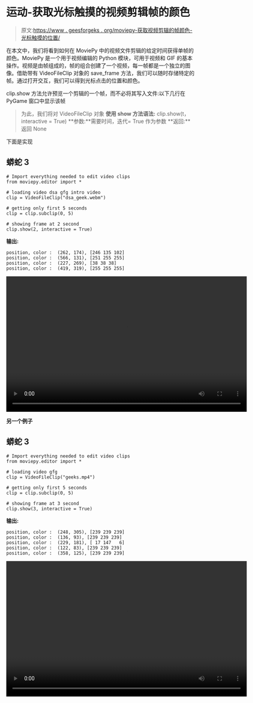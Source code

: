 # 运动-获取光标触摸的视频剪辑帧的颜色

> 原文:[https://www . geesforgeks . org/moviepy-获取视频剪辑的帧颜色-光标触摸的位置/](https://www.geeksforgeeks.org/moviepy-getting-color-of-a-frame-of-video-clip-where-cursor-touch/)

在本文中，我们将看到如何在 MoviePy 中的视频文件剪辑的给定时间获得单帧的颜色。MoviePy 是一个用于视频编辑的 Python 模块，可用于视频和 GIF 的基本操作。视频是由帧组成的，帧的组合创建了一个视频，每一帧都是一个独立的图像。借助带有 VideoFileClip 对象的 save_frame 方法，我们可以随时存储特定的帧。通过打开交互，我们可以得到光标点击的位置和颜色。

clip.show 方法允许预览一个剪辑的一个帧，而不必将其写入文件:以下几行在 PyGame 窗口中显示该帧

> 为此，我们将对 VideoFileClip 对象
> **使用 show 方法语法:** clip.show(t，interactive = True)
> **参数:**需要时间，迭代= True 作为参数
> **返回:**返回 None

下面是实现

## 蟒蛇 3

```
# Import everything needed to edit video clips
from moviepy.editor import *

# loading video dsa gfg intro video
clip = VideoFileClip("dsa_geek.webm")

# getting only first 5 seconds
clip = clip.subclip(0, 5)

# showing frame at 2 second
clip.show(2, interactive = True)
```

**输出:**

```
position, color :  (262, 174), [246 135 102]
position, color :  (566, 131), [251 255 255]
position, color :  (227, 269), [38 38 38]
position, color :  (419, 319), [255 255 255] 
```

<video class="wp-video-shortcode" id="video-462406-1" width="640" height="360" preload="metadata" controls=""><source type="video/mp4" src="https://media.geeksforgeeks.org/wp-content/uploads/20200730184659/MoviePy-2020-07-30-18-46-11.mp4?_=1">[https://media.geeksforgeeks.org/wp-content/uploads/20200730184659/MoviePy-2020-07-30-18-46-11.mp4](https://media.geeksforgeeks.org/wp-content/uploads/20200730184659/MoviePy-2020-07-30-18-46-11.mp4)</video>

**另一个例子**

## 蟒蛇 3

```
# Import everything needed to edit video clips
from moviepy.editor import *

# loading video gfg
clip = VideoFileClip("geeks.mp4")

# getting only first 5 seconds
clip = clip.subclip(0, 5)

# showing frame at 3 second
clip.show(3, interactive = True)
```

**输出:**

```
position, color :  (248, 305), [239 239 239]
position, color :  (136, 93), [239 239 239]
position, color :  (229, 181), [ 17 147   6]
position, color :  (122, 83), [239 239 239]
position, color :  (358, 125), [239 239 239]
```

<video class="wp-video-shortcode" id="video-462406-2" width="640" height="360" preload="metadata" controls=""><source type="video/mp4" src="https://media.geeksforgeeks.org/wp-content/uploads/20200730184912/MoviePy-2020-07-30-18-48-46.mp4?_=2">[https://media.geeksforgeeks.org/wp-content/uploads/20200730184912/MoviePy-2020-07-30-18-48-46.mp4](https://media.geeksforgeeks.org/wp-content/uploads/20200730184912/MoviePy-2020-07-30-18-48-46.mp4)</video>